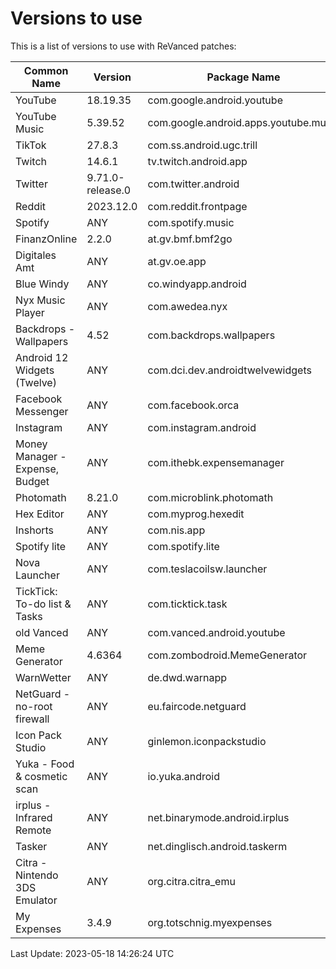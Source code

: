 # Versions to use

This is a list of versions to use with ReVanced patches:

| Common Name | Version | Package Name |
|---|---|---|
| YouTube | 18.19.35 | com.google.android.youtube |
| YouTube Music | 5.39.52 | com.google.android.apps.youtube.music |
| TikTok | 27.8.3 | com.ss.android.ugc.trill |
| Twitch | 14.6.1 | tv.twitch.android.app |
| Twitter | 9.71.0-release.0 | com.twitter.android |
| Reddit | 2023.12.0 | com.reddit.frontpage |
| Spotify | ANY | com.spotify.music |
| FinanzOnline | 2.2.0 | at.gv.bmf.bmf2go |
| Digitales Amt | ANY | at.gv.oe.app |
| Blue Windy | ANY | co.windyapp.android |
| Nyx Music Player | ANY | com.awedea.nyx |
| Backdrops - Wallpapers | 4.52 | com.backdrops.wallpapers |
| Android 12 Widgets (Twelve) | ANY | com.dci.dev.androidtwelvewidgets |
| Facebook Messenger | ANY | com.facebook.orca |
| Instagram | ANY | com.instagram.android |
| Money Manager - Expense, Budget | ANY | com.ithebk.expensemanager |
| Photomath | 8.21.0 | com.microblink.photomath |
| Hex Editor | ANY | com.myprog.hexedit |
| Inshorts | ANY | com.nis.app |
| Spotify lite | ANY | com.spotify.lite |
| Nova Launcher | ANY | com.teslacoilsw.launcher |
| TickTick: To-do list & Tasks | ANY | com.ticktick.task |
| old Vanced | ANY | com.vanced.android.youtube |
| Meme Generator | 4.6364 | com.zombodroid.MemeGenerator |
| WarnWetter | ANY | de.dwd.warnapp |
| NetGuard - no-root firewall | ANY | eu.faircode.netguard |
| Icon Pack Studio | ANY | ginlemon.iconpackstudio |
| Yuka - Food & cosmetic scan | ANY | io.yuka.android |
| irplus - Infrared Remote | ANY | net.binarymode.android.irplus |
| Tasker | ANY | net.dinglisch.android.taskerm |
| Citra - Nintendo 3DS Emulator | ANY | org.citra.citra_emu |
| My Expenses | 3.4.9 | org.totschnig.myexpenses |

Last Update: 2023-05-18 14:26:24 UTC
